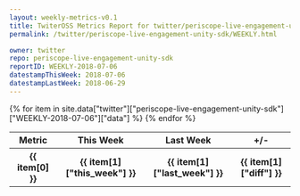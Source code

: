 ```yaml
---
layout: weekly-metrics-v0.1
title: TwiterOSS Metrics Report for twitter/periscope-live-engagement-unity-sdk | WEEKLY-2018-07-06 | 2018-07-06
permalink: /twitter/periscope-live-engagement-unity-sdk/WEEKLY.html

owner: twitter
repo: periscope-live-engagement-unity-sdk
reportID: WEEKLY-2018-07-06
datestampThisWeek: 2018-07-06
datestampLastWeek: 2018-06-29
---
```


<table style="width: 100%">
    <tr>
        <th>Metric</th>
        <th>This Week</th>
        <th>Last Week</th>
        <th>+/-</th>
    </tr>
    {% for item in site.data["twitter"]["periscope-live-engagement-unity-sdk"]["WEEKLY-2018-07-06"]["data"] %}
    <tr>
        <th>{{ item[0] }}</th>
        <th>{{ item[1]["this_week"] }}</th>
        <th>{{ item[1]["last_week"] }}</th>
        <th>{{ item[1]["diff"] }}</th>
    </tr>
    {% endfor %}
</table>

